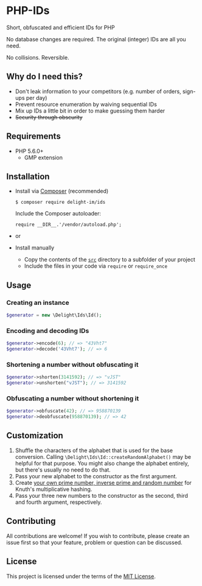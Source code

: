 # PHP-IDs

Short, obfuscated and efficient IDs for PHP

No database changes are required. The original (integer) IDs are all you need.

No collisions. Reversible.

## Why do I need this?

 * Don't leak information to your competitors (e.g. number of orders, sign-ups per day)
 * Prevent resource enumeration by waiving sequential IDs
 * Mix up IDs a little bit in order to make guessing them harder
 * ~~Security through obscurity~~

## Requirements

 * PHP 5.6.0+
   * GMP extension

## Installation

 * Install via [Composer](https://getcomposer.org/) (recommended)

   `$ composer require delight-im/ids`

   Include the Composer autoloader:

   `require __DIR__.'/vendor/autoload.php';`

 * or

 * Install manually

   * Copy the contents of the [`src`](src) directory to a subfolder of your project
   * Include the files in your code via `require` or `require_once`

## Usage

### Creating an instance

```php
$generator = new \Delight\Ids\Id();
```

### Encoding and decoding IDs

```php
$generator->encode(6); // => "43Vht7"
$generator->decode('43Vht7'); // => 6
```

### Shortening a number without obfuscating it

```php
$generator->shorten(3141592); // => "vJST"
$generator->unshorten("vJST"); // => 3141592
```

### Obfuscating a number without shortening it

```php
$generator->obfuscate(42); // => 958870139
$generator->deobfuscate(958870139); // => 42
```

## Customization

 1. Shuffle the characters of the alphabet that is used for the base conversion. Calling `\Delight\Ids\Id::createRandomAlphabet()` may be helpful for that purpose. You might also change the alphabet entirely, but there's usually no need to do that.
 1. Pass your new alphabet to the constructor as the first argument.
 1. Create [your own prime number, inverse prime and random number](https://github.com/jenssegers/optimus/blob/master/src/Commands/SparkCommand.php) for Knuth's multiplicative hashing.
 1. Pass your three new numbers to the constructor as the second, third and fourth argument, respectively.

## Contributing

All contributions are welcome! If you wish to contribute, please create an issue first so that your feature, problem or question can be discussed.

## License

This project is licensed under the terms of the [MIT License](https://opensource.org/licenses/MIT).
